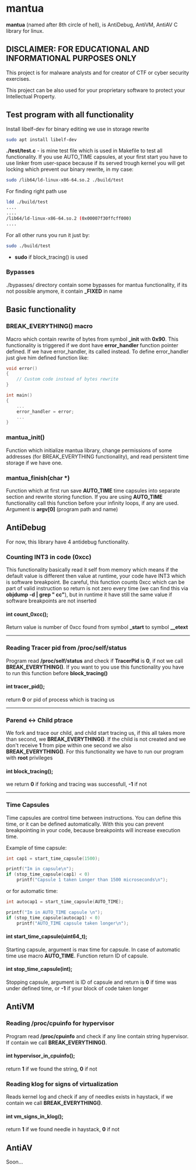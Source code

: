 # mantua

**mantua** (named after 8th circle of hell), is AntiDebug, AntiVM, AntiAV C library for linux.

## DISCLAIMER: FOR EDUCATIONAL AND INFORMATIONAL PURPOSES ONLY

This project is for malware analysts and for creator of CTF or cyber security exercises.

This project can be also used for your proprietary software to protect your Intellectual Property.

## Test program with all functionality

Install libelf-dev for binary editing we use in storage rewrite
```sh
sudo apt install libelf-dev
```

**./test/test.c** - is mine test file which is used in Makefile to test all functionality. If you use AUTO_TIME capsules, at your first start you have to use linker from user-space because if its served trough kernel you will get locking which prevent our binary rewrite, in my case:

```sh
sudo /lib64/ld-linux-x86-64.so.2 ./build/test
```

For finding right path use

```sh
ldd ./build/test
....
....
/lib64/ld-linux-x86-64.so.2 (0x00007f30ffcff000)
....
```

For all other runs you run it just by:

```sh
sudo ./build/test
```

* **sudo** if block_tracing() is used

### Bypasses

./bypasses/ directory contain some bypasses for mantua functionality, if its not possible anymore, it contain **_FIXED** in name

## Basic functionality

### BREAK_EVERYTHING() macro

Macro which contain rewrite of bytes from symbol **_init** with **0x90**. This functionality is triggered if we dont have **error_handler** function pointer defined. If we have error_handler, its called instead. To define error_handler just give him defined function like:

```c
void error()
{
	// Custom code instead of bytes rewrite
}

int main()
{
	...
	error_handler = error;
	...
}
```

### mantua_init()

Function which initialize mantua library, change permissions of some addresses (for BREAK_EVERYTHING functionality), and read persistent time storage if we have one.

### mantua_finish(char *)

Function which at first run save **AUTO_TIME** time capsules into separate section and rewrite storing function. If you are using **AUTO_TIME** functionality call this function before your infinity loops, if any are used. Argument is **argv[0]** (program path and name)

## AntiDebug

For now, this library have 4 antidebug functionality.

### Counting INT3 in code (0xcc)

This functionality basically read it self from memory which means if the default value is different then value at runtime, your code have INT3 which is software breakpoint. Be careful, this function counts 0xcc which can be part of valid instruction so return is not zero every time (we can find this via **objdump -d | grep " cc"**), but in runtime it have still the same value if software breakpoints are not inserted

#### int count_0xcc();

Return value is number of 0xcc found from symbol **_start** to symbol **__etext**

---

### Reading Tracer pid from /proc/self/status 

Program read **/proc/self/status** and check if **TracerPid** is **0**, if not we call **BREAK_EVERYTHING()**. If you want to you use this functionality you have to run this function before **block_tracing()**

#### int tracer_pid();

return **0** or pid of process which is tracing us

---

### Parend <-> Child ptrace

We fork and trace our child, and child start tracing us, if this all takes more than second, we **BREAK_EVERYTHING()**. If the child is not created and we don't receive **1** from pipe within one second we also **BREAK_EVERYTHING()**. For this functionality we have to run our program with **root** privileges

#### int block_tracing();

we return **0** if forking and tracing was successfull, **-1** if not

---

### Time Capsules

Time capsules are control time between instructions. You can define this time, or it can be defined automatically.  With this you can prevent breakpointing in your code, because breakpoints will increase execution time.

Example of time capsule:

```c
int cap1 = start_time_capsule(1500);

printf("Im in capsule\n");
if (stop_time_capsule(cap1) < 0)
    printf("Capsule 1 taken Longer than 1500 microseconds\n");
```

or for automatic time:

```c
int autocap1 = start_time_capsule(AUTO_TIME);

printf("Im in AUTO_TIME capsule \n");
if (stop_time_capsule(autocap1) < 0)
    printf("AUTO_TIME capsule taken longer\n");
```

#### int start_time_capsule(uint64_t);

Starting capsule, argument is max time for capsule. In case of automatic time use macro **AUTO_TIME**. Function return ID of capsule.

#### int stop_time_capsule(int);

Stopping capsule, argument is ID of capsule and return is **0** if time was under defined time, or **-1** if your block of code taken longer

## AntiVM

### Reading /proc/cpuinfo for hypervisor

Program read **/proc/cpuinfo** and check if any line contain string hypervisor. If contain we call **BREAK_EVERYTHING()**.

#### int hypervisor_in_cpuinfo();

return **1** if we found the string, **0** if not

### Reading klog for signs of virtualization

Reads kernel log and check if any of needles exists in haystack, if we contain we call **BREAK_EVERYTHING()**.

#### int vm_signs_in_klog();

return **1** if we found needle in haystack, **0** if not

## AntiAV

Soon...




